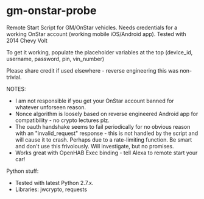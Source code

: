 # gm-onstar-probe

Remote Start Script for GM/OnStar vehicles. Needs credentials for a working OnStar account (working mobile iOS/Android app). Tested with 2014 Chevy Volt

To get it working, populate the placeholder variables at the top (device_id, username, password, pin, vin_number) 

Please share credit if used elsewhere - reverse engineering this was non-trivial. 

NOTES:

- I am not responsible if you get your OnStar account banned for whatever unforseen reason. 
- Nonce algorithm is loosely based on reverse engineered Android app for compatibility - no crypto lectures plz.
- The oauth handshake seems to fail periodically for no obvious reason with an "invalid_request" response - this is not handled by the script and will cause it to crash. Perhaps due to a rate-limiting function. Be smart and don't use this frivolously. Will investigate, but no promises.
- Works great with OpenHAB Exec binding - tell Alexa to remote start your car!


Python stuff:
- Tested with latest Python 2.7.x.
- Libraries: jwcrypto, requests

